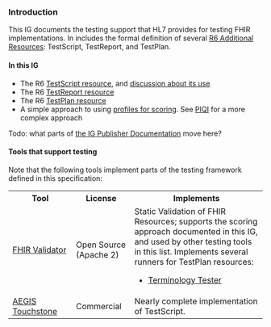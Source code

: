 
### Introduction

This IG documents the testing support that HL7 provides for 
testing FHIR implementations. In includes the formal definition
of several [R6 Additional Resources](https://build.fhir.org/resource.html#additional): TestScript, TestReport, and TestPlan.

#### In this IG

* The R6 [TestScript resource](StructureDefinition-TestScript.html), and [discussion about its use](testing.html)
* The R6 [TestReport resource](StructureDefinition-TestReport.html)
* The R6 [TestPlan resource](StructureDefinition-TestPlan.html)
* A simple approach to using [profiles for scoring](index.html). See [PIQI](https://build.fhir.org/ig/HL7/piqiimplementation/) for a more complex approach

Todo: what parts of [the IG Publisher Documentation](https://build.fhir.org/ig/FHIR/ig-guidance/testing.html) move here? 

#### Tools that support testing

Note that the following tools implement parts of the 
testing framework defined in this specification:

<table class="grid">
 <tr>
  <th>Tool</th>
  <th>License</th>
  <th>Implements</th>
 </tr>
 <!-- open source implementations come first -->
 <tr>
  <td><a href="https://github.com/hapifhir/org.hl7.fhir.core/releases">FHIR&nbsp;Validator</a></td>
  <td>Open Source (Apache 2)</td>
  <td>
    Static Validation of FHIR Resources; supports the scoring approach documented in this IG,
    and used by other testing tools in this list. Implements several runners for TestPlan resources:
    <ul>
     <li><a href="https://build.fhir.org/ig/HL7/fhir-tx-ecosystem-ig/runner.html">Terminology Tester</a></li>
    </ul>
  </td>
 </tr>

 <!-- Now, commercial implementations. Order is at the discretion of the FHIR Product Director -->
 <tr>
  <td><a href="https://touchstone.aegis.net">AEGIS Touchstone</a></td>
  <td>Commercial</td>
  <td>
    Nearly complete implementation of TestScript.
  </td>
 </tr> 
</table>

<div style="display: none">
{% include ip-statements.xhtml %}
{% include dependency-table-short.xhtml %}
{% include globals-table.xhtml %}
</div>
